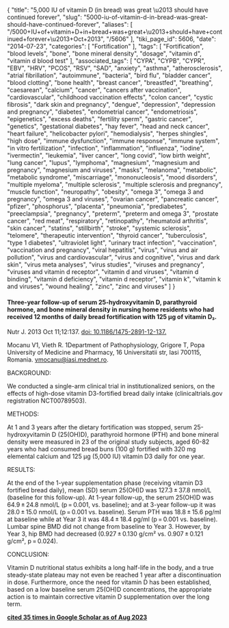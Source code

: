 {
    "title": "5,000 IU of vitamin D (in bread) was great \u2013 should have continued forever",
    "slug": "5000-iu-of-vitamin-d-in-bread-was-great-should-have-continued-forever",
    "aliases": [
        "/5000+IU+of+vitamin+D+in+bread+was+great+\u2013+should+have+continued+forever+\u2013+Oct+2013",
        "/5606"
    ],
    "tiki_page_id": 5606,
    "date": "2014-07-23",
    "categories": [
        "Fortification"
    ],
    "tags": [
        "Fortification",
        "blood levels",
        "bone",
        "bone mineral density",
        "dosage",
        "vitamin d",
        "vitamin d blood test"
    ],
    "associated_tags": [
        "CYPA",
        "CYPB",
        "CYPR",
        "EBV",
        "HRV",
        "PCOS",
        "RSV",
        "SAD",
        "anxiety",
        "asthma",
        "atherosclerosis",
        "atrial fibrillation",
        "autoimmune",
        "bacteria",
        "bird flu",
        "bladder cancer",
        "blood clotting",
        "bone health",
        "breast cancer",
        "breastfed",
        "breathing",
        "caesarean",
        "calcium",
        "cancer",
        "cancers after vaccination",
        "cardiovascular",
        "childhood vaccination effects",
        "colon cancer",
        "cystic fibrosis",
        "dark skin and pregnancy",
        "dengue",
        "depression",
        "depression and pregnancy",
        "diabetes",
        "endometrial cancer",
        "endometriosis",
        "epigenetics",
        "excess deaths",
        "fertility sperm",
        "gastric cancer",
        "genetics",
        "gestational diabetes",
        "hay fever",
        "head and neck cancer",
        "heart failure",
        "helicobacter pylori",
        "hemodialysis",
        "herpes shingles",
        "high dose",
        "immune dysfunction",
        "immune response",
        "immune system",
        "in vitro fertilization",
        "infection",
        "inflammation",
        "influenza",
        "iodine",
        "ivermectin",
        "leukemia",
        "liver cancer",
        "long covid",
        "low birth weight",
        "lung cancer",
        "lupus",
        "lymphoma",
        "magnesium",
        "magnesium and pregnancy",
        "magnesium and viruses",
        "masks",
        "melanoma",
        "metabolic",
        "metabolic syndrome",
        "miscarriage",
        "mononucleosis",
        "mood disorders",
        "multiple myeloma",
        "multiple sclerosis",
        "multiple sclerosis and pregnancy",
        "muscle function",
        "neuropathy",
        "obesity",
        "omega 3",
        "omega 3 and pregnancy",
        "omega 3 and viruses",
        "ovarian cancer",
        "pancreatic cancer",
        "pfizer",
        "phosphorus",
        "placenta",
        "pneumonia",
        "prediabetes",
        "preeclampsia",
        "pregnancy",
        "preterm",
        "preterm and omega 3",
        "prostate cancer",
        "red meat",
        "respiratory",
        "retinopathy",
        "rheumatoid arthritis",
        "skin cancer",
        "statins",
        "stillbirth",
        "stroke",
        "systemic sclerosis",
        "telomere",
        "therapeutic intervention",
        "thyroid cancer",
        "tuberculosis",
        "type 1 diabetes",
        "ultraviolet light",
        "urinary tract infection",
        "vaccination",
        "vaccination and pregnancy",
        "viral hepatitis",
        "virus",
        "virus and air pollution",
        "virus and cardiovascular",
        "virus and cognitive",
        "virus and dark skin",
        "virus meta analyses",
        "virus studies",
        "viruses and pregnancy",
        "viruses and vitamin d receptor",
        "vitamin d and viruses",
        "vitamin d binding",
        "vitamin d deficiency",
        "vitamin d receptor",
        "vitamin k",
        "vitamin k and viruses",
        "wound healing",
        "zinc",
        "zinc and viruses"
    ]
}


#### Three-year follow-up of serum 25-hydroxyvitamin D, parathyroid hormone, and bone mineral density in nursing home residents who had received 12 months of daily bread fortification with 125 μg of vitamin D₃.

Nutr J. 2013 Oct 11;12:137. [doi: 10.1186/1475-2891-12-137.](https://doi.org/10.1186/1475-2891-12-137.)

Mocanu V1, Vieth R. 1Department of Pathophysiology, Grigore T, Popa University of Medicine and Pharmacy, 16 Universitatii str, Iasi 700115, Romania. vmocanu@iasi.mednet.ro.

BACKGROUND:

We conducted a single-arm clinical trial in institutionalized seniors, on the effects of high-dose vitamin D3-fortified bread daily intake (clinicaltrials.gov registration NCT00789503).

METHODS:

At 1 and 3 years after the dietary fortification was stopped, serum 25-hydroxyvitamin D (25(OH)D), parathyroid hormone (PTH) and bone mineral density were measured in 23 of the original study subjects, aged 60-82 years who had consumed bread buns (100 g) fortified with 320 mg elemental calcium and 125 μg (5,000 IU) vitamin D3 daily for one year.

RESULTS:

At the end of the 1-year supplementation phase (receiving vitamin D3 fortified bread daily), mean (SD) serum 25(OH)D was 127.3 ± 37.8 nmol/L (baseline for this follow-up). At 1-year follow-up, the serum 25(OH)D was 64.9 ± 24.8 nmol/L (p = 0.001, vs. baseline); and at 3-year follow-up it was 28.0 ± 15.0 nmol/L (p = 0.001 vs. baseline). Serum PTH was 18.8 ± 15.6 pg/ml at baseline while at Year 3 it was 48.4 ± 18.4 pg/ml (p = 0.001 vs. baseline). Lumbar spine BMD did not change from baseline to Year 3. However, by Year 3, hip BMD had decreased (0.927 ± 0.130 g/cm² vs. 0.907 ± 0.121 g/cm², p = 0.024).

CONCLUSION:

Vitamin D nutritional status exhibits a long half-life in the body, and a true steady-state plateau may not even be reached 1 year after a discontinuation in dose. Furthermore, once the need for vitamin D has been established, based on a low baseline serum 25(OH)D concentrations, the appropriate action is to maintain corrective vitamin D supplementation over the long term.

 **[cited 35 times in Google Scholar as of Aug 2023](https://scholar.google.com/scholar?cites=2450018484539394726&as_sdt=5,48&sciodt=0,48&hl=en)**